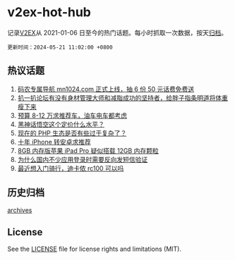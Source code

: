 # v2ex-hot-hub

 记录[V2EX](https://www.v2ex.com/)从 2021-01-06 日至今的热门话题。每小时抓取一次数据，按天[归档](archives)。

`更新时间：2024-05-21 11:02:00 +0800`

## 热议话题

1. [码农专属导航 mn1024.com 正式上线，抽 6 份 50 元话费免费送](https://www.v2ex.com/t/1042387)
1. [扒一扒论坛有没有身材管理大师和减脂成功的坚持者，给胖子指条明道将体重瘦下来](https://www.v2ex.com/t/1042207)
1. [预算 8-12 万求推荐车，油车电车都考虑](https://www.v2ex.com/t/1042230)
1. [黑神话悟空这个定价什么水平？](https://www.v2ex.com/t/1042281)
1. [现在的 PHP 生态是否有些过于复杂了？](https://www.v2ex.com/t/1042291)
1. [十年 iPhone 转安卓求推荐](https://www.v2ex.com/t/1042381)
1. [8GB 内存版苹果 iPad Pro 疑似搭载 12GB 内存颗粒](https://www.v2ex.com/t/1042242)
1. [为什么国内不少应用登录时需要反向发短信验证](https://www.v2ex.com/t/1042395)
1. [最近想入门骑行，迪卡侬 rc100 可以吗](https://www.v2ex.com/t/1042311)

## 历史归档

[archives](archives)

## License

See the [LICENSE](LICENSE) file for license rights and limitations (MIT).
